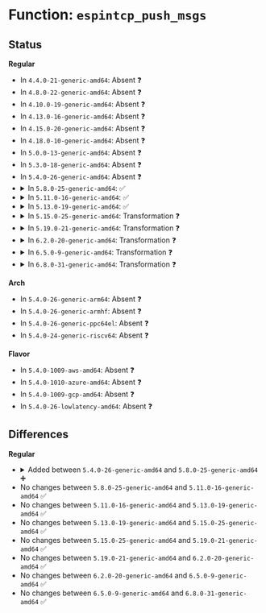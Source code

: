 # Function: <code>espintcp_push_msgs</code>

## Status
<b>Regular</b>
<ul>
<li>
In <code>4.4.0-21-generic-amd64</code>: Absent ❓
</li>
<li>
In <code>4.8.0-22-generic-amd64</code>: Absent ❓
</li>
<li>
In <code>4.10.0-19-generic-amd64</code>: Absent ❓
</li>
<li>
In <code>4.13.0-16-generic-amd64</code>: Absent ❓
</li>
<li>
In <code>4.15.0-20-generic-amd64</code>: Absent ❓
</li>
<li>
In <code>4.18.0-10-generic-amd64</code>: Absent ❓
</li>
<li>
In <code>5.0.0-13-generic-amd64</code>: Absent ❓
</li>
<li>
In <code>5.3.0-18-generic-amd64</code>: Absent ❓
</li>
<li>
In <code>5.4.0-26-generic-amd64</code>: Absent ❓
</li>
<li>
<details>
<summary>In <code>5.8.0-25-generic-amd64</code>: ✅</summary>

```c
int espintcp_push_msgs(struct sock * sk, int flags)
```

```json
{
  "name": "espintcp_push_msgs",
  "collision_type": "Unique Static",
  "inline_type": "No",
  "funcs": [
    {
      "addr": 18446744071590522048,
      "name": "espintcp_push_msgs",
      "external": false,
      "loc": "net/xfrm/espintcp.c:248",
      "file": "net/xfrm/espintcp.c",
      "inline": "seen, unknown",
      "caller_inline": [],
      "caller_func": [
        "net/xfrm/espintcp.c:espintcp_tx_work",
        "net/xfrm/espintcp.c:espintcp_sendmsg",
        "net/xfrm/espintcp.c:espintcp_sendmsg",
        "net/xfrm/espintcp.c:espintcp_push_skb",
        "net/xfrm/espintcp.c:espintcp_push_skb"
      ]
    }
  ],
  "symbols": [
    {
      "addr": 18446744071590522048,
      "name": "espintcp_push_msgs",
      "section": ".text",
      "bind": "STB_LOCAL",
      "size": 285
    }
  ]
}
```
</details>
</li>
<li>
<details>
<summary>In <code>5.11.0-16-generic-amd64</code>: ✅</summary>

```c
int espintcp_push_msgs(struct sock * sk, int flags)
```

```json
{
  "name": "espintcp_push_msgs",
  "collision_type": "Unique Static",
  "inline_type": "No",
  "funcs": [
    {
      "addr": 18446744071590581936,
      "name": "espintcp_push_msgs",
      "external": false,
      "loc": "net/xfrm/espintcp.c:252",
      "file": "net/xfrm/espintcp.c",
      "inline": "seen, unknown",
      "caller_inline": [],
      "caller_func": [
        "net/xfrm/espintcp.c:espintcp_tx_work",
        "net/xfrm/espintcp.c:espintcp_sendmsg",
        "net/xfrm/espintcp.c:espintcp_sendmsg",
        "net/xfrm/espintcp.c:espintcp_push_skb",
        "net/xfrm/espintcp.c:espintcp_push_skb"
      ]
    }
  ],
  "symbols": [
    {
      "addr": 18446744071590581936,
      "name": "espintcp_push_msgs",
      "section": ".text",
      "bind": "STB_LOCAL",
      "size": 285
    }
  ]
}
```
</details>
</li>
<li>
<details>
<summary>In <code>5.13.0-19-generic-amd64</code>: ✅</summary>

```c
int espintcp_push_msgs(struct sock * sk, int flags)
```

```json
{
  "name": "espintcp_push_msgs",
  "collision_type": "Unique Static",
  "inline_type": "No",
  "funcs": [
    {
      "addr": 18446744071590507488,
      "name": "espintcp_push_msgs",
      "external": false,
      "loc": "net/xfrm/espintcp.c:252",
      "file": "net/xfrm/espintcp.c",
      "inline": "seen, unknown",
      "caller_inline": [],
      "caller_func": [
        "net/xfrm/espintcp.c:espintcp_tx_work",
        "net/xfrm/espintcp.c:espintcp_sendmsg",
        "net/xfrm/espintcp.c:espintcp_sendmsg",
        "net/xfrm/espintcp.c:espintcp_push_skb",
        "net/xfrm/espintcp.c:espintcp_push_skb"
      ]
    }
  ],
  "symbols": [
    {
      "addr": 18446744071590507488,
      "name": "espintcp_push_msgs",
      "section": ".text",
      "bind": "STB_LOCAL",
      "size": 285
    }
  ]
}
```
</details>
</li>
<li>
<details>
<summary>In <code>5.15.0-25-generic-amd64</code>: Transformation ❓</summary>

```c
int espintcp_push_msgs(struct sock * sk, int flags)
```

```json
{
  "name": "espintcp_push_msgs",
  "collision_type": "Unique Static",
  "inline_type": "No",
  "funcs": [
    {
      "addr": 0,
      "name": "espintcp_push_msgs",
      "external": false,
      "loc": "net/xfrm/espintcp.c:252",
      "file": "net/xfrm/espintcp.c",
      "inline": "seen, unknown",
      "caller_inline": [],
      "caller_func": [
        "net/xfrm/espintcp.c:espintcp_tx_work",
        "net/xfrm/espintcp.c:espintcp_sendmsg",
        "net/xfrm/espintcp.c:espintcp_sendmsg",
        "net/xfrm/espintcp.c:espintcp_push_skb",
        "net/xfrm/espintcp.c:espintcp_push_skb"
      ]
    }
  ],
  "symbols": [
    {
      "addr": 18446744071591313456,
      "name": "espintcp_push_msgs",
      "section": ".text",
      "bind": "STB_LOCAL",
      "size": 307
    },
    {
      "addr": 18446744071592734659,
      "name": "espintcp_push_msgs.cold",
      "section": ".text",
      "bind": "STB_LOCAL",
      "size": 20
    }
  ]
}
```
</details>
</li>
<li>
<details>
<summary>In <code>5.19.0-21-generic-amd64</code>: Transformation ❓</summary>

```c
int espintcp_push_msgs(struct sock * sk, int flags)
```

```json
{
  "name": "espintcp_push_msgs",
  "collision_type": "Unique Static",
  "inline_type": "No",
  "funcs": [
    {
      "addr": 0,
      "name": "espintcp_push_msgs",
      "external": false,
      "loc": "net/xfrm/espintcp.c:250",
      "file": "net/xfrm/espintcp.c",
      "inline": "seen, unknown",
      "caller_inline": [],
      "caller_func": [
        "net/xfrm/espintcp.c:espintcp_tx_work",
        "net/xfrm/espintcp.c:espintcp_sendmsg",
        "net/xfrm/espintcp.c:espintcp_sendmsg",
        "net/xfrm/espintcp.c:espintcp_push_skb",
        "net/xfrm/espintcp.c:espintcp_push_skb"
      ]
    }
  ],
  "symbols": [
    {
      "addr": 18446744071592981648,
      "name": "espintcp_push_msgs",
      "section": ".text",
      "bind": "STB_LOCAL",
      "size": 353
    },
    {
      "addr": 18446744071594621214,
      "name": "espintcp_push_msgs.cold",
      "section": ".text",
      "bind": "STB_LOCAL",
      "size": 21
    }
  ]
}
```
</details>
</li>
<li>
<details>
<summary>In <code>6.2.0-20-generic-amd64</code>: Transformation ❓</summary>

```c
int espintcp_push_msgs(struct sock * sk, int flags)
```

```json
{
  "name": "espintcp_push_msgs",
  "collision_type": "Unique Static",
  "inline_type": "No",
  "funcs": [
    {
      "addr": 0,
      "name": "espintcp_push_msgs",
      "external": false,
      "loc": "net/xfrm/espintcp.c:250",
      "file": "net/xfrm/espintcp.c",
      "inline": "seen, unknown",
      "caller_inline": [],
      "caller_func": [
        "net/xfrm/espintcp.c:espintcp_tx_work",
        "net/xfrm/espintcp.c:espintcp_sendmsg",
        "net/xfrm/espintcp.c:espintcp_sendmsg",
        "net/xfrm/espintcp.c:espintcp_push_skb",
        "net/xfrm/espintcp.c:espintcp_push_skb"
      ]
    }
  ],
  "symbols": [
    {
      "addr": 18446744071594870032,
      "name": "espintcp_push_msgs",
      "section": ".text",
      "bind": "STB_LOCAL",
      "size": 353
    },
    {
      "addr": 18446744071596355959,
      "name": "espintcp_push_msgs.cold",
      "section": ".text",
      "bind": "STB_LOCAL",
      "size": 21
    }
  ]
}
```
</details>
</li>
<li>
<details>
<summary>In <code>6.5.0-9-generic-amd64</code>: Transformation ❓</summary>

```c
int espintcp_push_msgs(struct sock * sk, int flags)
```

```json
{
  "name": "espintcp_push_msgs",
  "collision_type": "Unique Static",
  "inline_type": "No",
  "funcs": [
    {
      "addr": 0,
      "name": "espintcp_push_msgs",
      "external": false,
      "loc": "net/xfrm/espintcp.c:257",
      "file": "net/xfrm/espintcp.c",
      "inline": "seen, unknown",
      "caller_inline": [],
      "caller_func": [
        "net/xfrm/espintcp.c:espintcp_tx_work",
        "net/xfrm/espintcp.c:espintcp_sendmsg",
        "net/xfrm/espintcp.c:espintcp_sendmsg",
        "net/xfrm/espintcp.c:espintcp_push_skb",
        "net/xfrm/espintcp.c:espintcp_push_skb"
      ]
    }
  ],
  "symbols": [
    {
      "addr": 18446744071595262848,
      "name": "espintcp_push_msgs",
      "section": ".text",
      "bind": "STB_LOCAL",
      "size": 353
    },
    {
      "addr": 18446744071596884853,
      "name": "espintcp_push_msgs.cold",
      "section": ".text",
      "bind": "STB_LOCAL",
      "size": 21
    }
  ]
}
```
</details>
</li>
<li>
<details>
<summary>In <code>6.8.0-31-generic-amd64</code>: Transformation ❓</summary>

```c
int espintcp_push_msgs(struct sock * sk, int flags)
```

```json
{
  "name": "espintcp_push_msgs",
  "collision_type": "Unique Static",
  "inline_type": "No",
  "funcs": [
    {
      "addr": 0,
      "name": "espintcp_push_msgs",
      "external": false,
      "loc": "net/xfrm/espintcp.c:257",
      "file": "net/xfrm/espintcp.c",
      "inline": "seen, unknown",
      "caller_inline": [],
      "caller_func": [
        "net/xfrm/espintcp.c:espintcp_tx_work",
        "net/xfrm/espintcp.c:espintcp_sendmsg",
        "net/xfrm/espintcp.c:espintcp_sendmsg",
        "net/xfrm/espintcp.c:espintcp_push_skb",
        "net/xfrm/espintcp.c:espintcp_push_skb"
      ]
    }
  ],
  "symbols": [
    {
      "addr": 18446744071596103280,
      "name": "espintcp_push_msgs",
      "section": ".text",
      "bind": "STB_LOCAL",
      "size": 353
    },
    {
      "addr": 18446744071597809470,
      "name": "espintcp_push_msgs.cold",
      "section": ".text",
      "bind": "STB_LOCAL",
      "size": 21
    }
  ]
}
```
</details>
</li>
</ul>
<b>Arch</b>
<ul>
<li>
In <code>5.4.0-26-generic-arm64</code>: Absent ❓
</li>
<li>
In <code>5.4.0-26-generic-armhf</code>: Absent ❓
</li>
<li>
In <code>5.4.0-26-generic-ppc64el</code>: Absent ❓
</li>
<li>
In <code>5.4.0-24-generic-riscv64</code>: Absent ❓
</li>
</ul>
<b>Flavor</b>
<ul>
<li>
In <code>5.4.0-1009-aws-amd64</code>: Absent ❓
</li>
<li>
In <code>5.4.0-1010-azure-amd64</code>: Absent ❓
</li>
<li>
In <code>5.4.0-1009-gcp-amd64</code>: Absent ❓
</li>
<li>
In <code>5.4.0-26-lowlatency-amd64</code>: Absent ❓
</li>
</ul>

## Differences
<b>Regular</b>
<ul>
<li>
<details>
<summary>Added between <code>5.4.0-26-generic-amd64</code> and <code>5.8.0-25-generic-amd64</code> ➕</summary>

```c
int espintcp_push_msgs(struct sock * sk, int flags)
```
</details>
</li>
<li>
No changes between <code>5.8.0-25-generic-amd64</code> and <code>5.11.0-16-generic-amd64</code> ✅
</li>
<li>
No changes between <code>5.11.0-16-generic-amd64</code> and <code>5.13.0-19-generic-amd64</code> ✅
</li>
<li>
No changes between <code>5.13.0-19-generic-amd64</code> and <code>5.15.0-25-generic-amd64</code> ✅
</li>
<li>
No changes between <code>5.15.0-25-generic-amd64</code> and <code>5.19.0-21-generic-amd64</code> ✅
</li>
<li>
No changes between <code>5.19.0-21-generic-amd64</code> and <code>6.2.0-20-generic-amd64</code> ✅
</li>
<li>
No changes between <code>6.2.0-20-generic-amd64</code> and <code>6.5.0-9-generic-amd64</code> ✅
</li>
<li>
No changes between <code>6.5.0-9-generic-amd64</code> and <code>6.8.0-31-generic-amd64</code> ✅
</li>
</ul>
